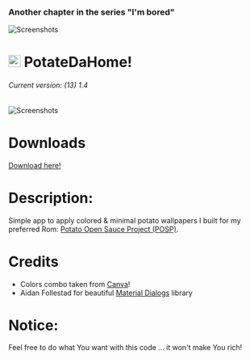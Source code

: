 ### Another chapter in the series "I'm bored"

![Screenshots](https://raw.githubusercontent.com/enricocid/PotateDaHome/master/bored.png)

# <img src ="https://upload.wikimedia.org/wikipedia/commons/b/b5/Kotlin-logo.png" width=24> PotateDaHome!

###### Current version: (13) 1.4

![Screenshots](https://raw.githubusercontent.com/enricocid/PotateDaHome/master/potatedahome13.gif) 

# Downloads

[Download here!](https://github.com/enricocid/PotateDaHome/releases)


# Description:

Simple app to apply colored & minimal potato wallpapers I built for my preferred Rom: [Potato Open Sauce Project (POSP)](https://potatoproject.co).


# Credits
- Colors combo taken from [Canva](https://www.canva.com/learn/100-color-combinations/)!
- Aidan Follestad for beautiful [Material Dialogs](https://github.com/afollestad/material-dialogs) library


# Notice:

Feel free to do what You want with this code ... it won't make You rich!
